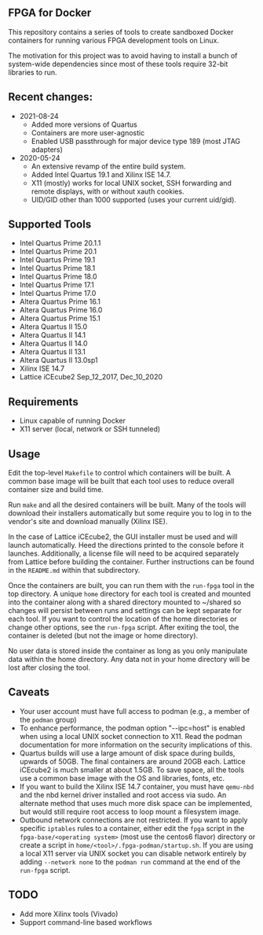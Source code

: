 FPGA for Docker
---------------

This repository contains a series of tools to create sandboxed Docker
containers for running various FPGA development tools on Linux.

The motivation for this project was to avoid having to install a bunch
of system-wide dependencies since most of these tools require 32-bit
libraries to run.

## Recent changes:

* 2021-08-24
  * Added more versions of Quartus
  * Containers are more user-agnostic
  * Enabled USB passthrough for major device type 189 (most JTAG adapters)
* 2020-05-24
  * An extensive revamp of the entire build system. 
  * Added Intel Quartus 19.1 and Xilinx ISE 14.7. 
  * X11 (mostly) works for local UNIX socket, SSH forwarding and remote
    displays, with or without xauth cookies.  
  * UID/GID other than 1000 supported (uses your current uid/gid).

## Supported Tools

- Intel Quartus Prime 20.1.1
- Intel Quartus Prime 20.1
- Intel Quartus Prime 19.1
- Intel Quartus Prime 18.1
- Intel Quartus Prime 18.0
- Intel Quartus Prime 17.1
- Intel Quartus Prime 17.0
- Altera Quartus Prime 16.1
- Altera Quartus Prime 16.0
- Altera Quartus Prime 15.1
- Altera Quartus II 15.0
- Altera Quartus II 14.1
- Altera Quartus II 14.0
- Altera Quartus II 13.1
- Altera Quartus II 13.0sp1
- Xilinx ISE 14.7
- Lattice iCEcube2 Sep_12_2017, Dec_10_2020

## Requirements

* Linux capable of running Docker
* X11 server (local, network or SSH tunneled)

## Usage

Edit the top-level `Makefile` to control which containers will be built. A
common base image will be built that each tool uses to reduce overall container
size and build time.

Run `make` and all the desired containers will be built. Many of the tools will
download their installers automatically but some require you to log in to the
vendor's site and download manually (Xilinx ISE).

In the case of Lattice iCEcube2, the GUI installer must be used and will launch
automatically. Heed the directions printed to the console before it launches.
Additionally, a license file will need to be acquired separately from Lattice
before building the container. Further instructions can be found in the
`README.md` within that subdirectory. 

Once the containers are built, you can run them with the `run-fpga` tool in the
top directory. A unique `home` directory for each tool is created and mounted
into the container along with a shared directory mounted to ~/shared so changes
will persist between runs and settings can be kept separate for each tool.  If
you want to control the location of the home directories or change other
options, see the `run-fpga` script. After exiting the tool, the container is
deleted (but not the image or home directory).

No user data is stored inside the container as long as you only manipulate data
within the home directory. Any data not in your home directory will be lost
after closing the tool.


## Caveats

* Your user account must have full access to podman (e.g., a member of the
  `podman` group)
* To enhance performance, the podman option "--ipc=host" is enabled when using
  a local UNIX socket connection to X11. Read the podman documentation for more
  information on the security implications of this.
* Quartus builds will use a large amount of disk space during builds, upwards
  of 50GB.  The final containers are around 20GB each. Lattice
  iCEcube2 is much smaller at about 1.5GB. To save space, all the tools use a 
  common base image with the OS and libraries, fonts, etc.
* If you want to build the Xilinx ISE 14.7 container, you must have `qemu-nbd`
  and the nbd kernel driver installed and root access via sudo. An alternate 
  method that uses much more disk space can be implemented, but would still 
  require root access to loop mount a filesystem image.
* Outbound network connections are not restricted. If you want to apply specific 
  `iptables` rules to a container, either edit the `fpga` script in the
  `fpga-base/<operating system>` (most use the centos6 flavor) directory or create 
  a script in `home/<tool>/.fpga-podman/startup.sh`. If you are using a local X11 
  server via UNIX socket you can disable network entirely by adding `--network none`
  to the `podman run` command at the end of the `run-fpga` script.


## TODO

* Add more Xilinx tools (Vivado)
* Support command-line based workflows
